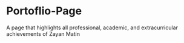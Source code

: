 # Portoflio-Page
A page that highlights all professional, academic, and extracurricular achievements of Zayan Matin
